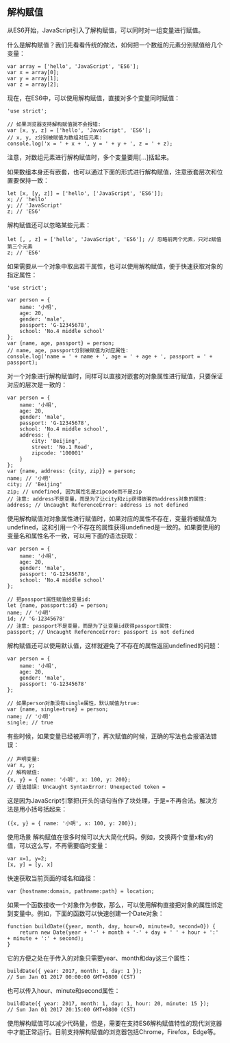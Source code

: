 ## 解构赋值
从ES6开始，JavaScript引入了解构赋值，可以同时对一组变量进行赋值。

什么是解构赋值？我们先看看传统的做法，如何把一个数组的元素分别赋值给几个变量：
```
var array = ['hello', 'JavaScript', 'ES6'];
var x = array[0];
var y = array[1];
var z = array[2];
```
现在，在ES6中，可以使用解构赋值，直接对多个变量同时赋值：
```
'use strict';

// 如果浏览器支持解构赋值就不会报错:
var [x, y, z] = ['hello', 'JavaScript', 'ES6'];
// x, y, z分别被赋值为数组对应元素:
console.log('x = ' + x + ', y = ' + y + ', z = ' + z);
```
 
注意，对数组元素进行解构赋值时，多个变量要用[...]括起来。

如果数组本身还有嵌套，也可以通过下面的形式进行解构赋值，注意嵌套层次和位置要保持一致：
```
let [x, [y, z]] = ['hello', ['JavaScript', 'ES6']];
x; // 'hello'
y; // 'JavaScript'
z; // 'ES6'
```
解构赋值还可以忽略某些元素：
```
let [, , z] = ['hello', 'JavaScript', 'ES6']; // 忽略前两个元素，只对z赋值第三个元素
z; // 'ES6'
```
如果需要从一个对象中取出若干属性，也可以使用解构赋值，便于快速获取对象的指定属性：
```
'use strict';

var person = {
    name: '小明',
    age: 20,
    gender: 'male',
    passport: 'G-12345678',
    school: 'No.4 middle school'
};
var {name, age, passport} = person;
// name, age, passport分别被赋值为对应属性:
console.log('name = ' + name + ', age = ' + age + ', passport = ' + passport);
```
 
对一个对象进行解构赋值时，同样可以直接对嵌套的对象属性进行赋值，只要保证对应的层次是一致的：
```
var person = {
    name: '小明',
    age: 20,
    gender: 'male',
    passport: 'G-12345678',
    school: 'No.4 middle school',
    address: {
        city: 'Beijing',
        street: 'No.1 Road',
        zipcode: '100001'
    }
};
var {name, address: {city, zip}} = person;
name; // '小明'
city; // 'Beijing'
zip; // undefined, 因为属性名是zipcode而不是zip
// 注意: address不是变量，而是为了让city和zip获得嵌套的address对象的属性:
address; // Uncaught ReferenceError: address is not defined
```
使用解构赋值对对象属性进行赋值时，如果对应的属性不存在，变量将被赋值为undefined，这和引用一个不存在的属性获得undefined是一致的。如果要使用的变量名和属性名不一致，可以用下面的语法获取：
```
var person = {
    name: '小明',
    age: 20,
    gender: 'male',
    passport: 'G-12345678',
    school: 'No.4 middle school'
};

// 把passport属性赋值给变量id:
let {name, passport:id} = person;
name; // '小明'
id; // 'G-12345678'
// 注意: passport不是变量，而是为了让变量id获得passport属性:
passport; // Uncaught ReferenceError: passport is not defined
```
解构赋值还可以使用默认值，这样就避免了不存在的属性返回undefined的问题：
```
var person = {
    name: '小明',
    age: 20,
    gender: 'male',
    passport: 'G-12345678'
};

// 如果person对象没有single属性，默认赋值为true:
var {name, single=true} = person;
name; // '小明'
single; // true
```
有些时候，如果变量已经被声明了，再次赋值的时候，正确的写法也会报语法错误：
```
// 声明变量:
var x, y;
// 解构赋值:
{x, y} = { name: '小明', x: 100, y: 200};
// 语法错误: Uncaught SyntaxError: Unexpected token =
```
这是因为JavaScript引擎把{开头的语句当作了块处理，于是=不再合法。解决方法是用小括号括起来：
```
({x, y} = { name: '小明', x: 100, y: 200});
```
使用场景
解构赋值在很多时候可以大大简化代码。例如，交换两个变量x和y的值，可以这么写，不再需要临时变量：
```
var x=1, y=2;
[x, y] = [y, x]
```
快速获取当前页面的域名和路径：
```
var {hostname:domain, pathname:path} = location;
```
如果一个函数接收一个对象作为参数，那么，可以使用解构直接把对象的属性绑定到变量中。例如，下面的函数可以快速创建一个Date对象：
```
function buildDate({year, month, day, hour=0, minute=0, second=0}) {
    return new Date(year + '-' + month + '-' + day + ' ' + hour + ':' + minute + ':' + second);
}
```
它的方便之处在于传入的对象只需要year、month和day这三个属性：
```
buildDate({ year: 2017, month: 1, day: 1 });
// Sun Jan 01 2017 00:00:00 GMT+0800 (CST)
```
也可以传入hour、minute和second属性：
```
buildDate({ year: 2017, month: 1, day: 1, hour: 20, minute: 15 });
// Sun Jan 01 2017 20:15:00 GMT+0800 (CST)
```
使用解构赋值可以减少代码量，但是，需要在支持ES6解构赋值特性的现代浏览器中才能正常运行。目前支持解构赋值的浏览器包括Chrome，Firefox，Edge等。
